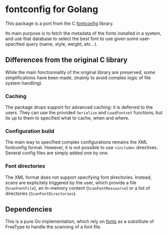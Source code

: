 # fontconfig for Golang

This package is a port from the C [fontconfig](https://gitlab.freedesktop.org/fontconfig/fontconfig) library.

Its main purpose is to fetch the metadata of the fonts installed in a system, and use that database to select the best font to use given some user-specified query (name, style, weight, etc...).

## Differences from the original C library

While the main fonctionnality of the original library are preserved, some simplifications have been made, (mainly to avoid complex logic of file system handling).

### Caching

The package drops support for advanced caching: it is deferred to the users. They can use the provided `Serialize` and `LoadFontset` functions, but its up to them to specified what to cache, when and where.

### Configuration build

The main way to specified complex configurations remains the XML fontconfig format. However, it is not possible to use `<include>` directives. Several config files are simply added one by one.

### Font directories

The XML format does not support specifying font directories. Instead, scans are explicitely triggered by the user, which provide a file (`ScanFontFile`), an in-memory content (`ScanFontRessource`) or a list of directories (`ScanFontDirectories`).

## Dependencies

This is a pure Go implementation, which rely on [fonts](github.com/benoitkugler/fonts) as a substitute of FreeType to handle the scanning of a font file.
